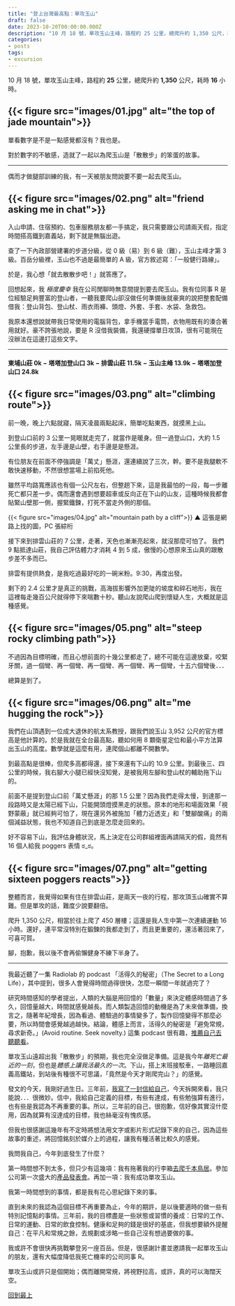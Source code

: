 ```yaml
---
title: "登上台灣最高點：單攻玉山"
draft: false
date: 2023-10-20T00:00:00.000Z
description: "10 月 18 號，單攻玉山主峰，路程約 25 公里，總爬升約 1,350 公尺，耗時 16 小時。百岳分級裡，玉山也不過是最低的 A 級，官方敘述寫：「一般健行路線」。於是，我心想「就去散散步吧！」就答應了。這是我今年最危險的想法。"
categories:
- posts
tags:
- excursion
---
```


10 月 18 號，單攻玉山主峰，路程約 **25** 公里，總爬升約 **1,350** 公尺，耗時 **16** 小時。

{{< figure src="images/01.jpg" alt="the top of jade mountain">}}
---

單看數字是不是一點感覺都沒有？我也是。

對於數字的不敏感，造就了一起以為爬玉山是「散散步」的笨蛋的故事。

---

偶而才做腿部訓練的我，有一天被朋友問說要不要一起去爬玉山。

{{< figure src="images/02.png" alt="friend asking me in chat">}}
---

入山申請、住宿預約、包車服務朋友都一手搞定，我只需要跟公司請兩天假，指定時間搭高鐵到嘉義站，剩下就是無腦出遊。

查了一下內政部營建署的步道分級，從 0 級（易）到 6 級（難），玉山主峰才第 3 級。百岳分級裡，玉山也不過是最簡單的 A 級，官方敘述寫：「一般健行路線」。

於是，我心想「就去散散步吧！」就答應了。

回想起來，我 *極度慶幸* 我在公司閒聊時無意間提到要去爬玉山。我有位同事 R 是位經驗足夠豐富的登山者，一聽我要爬山卻沒做任何準備後就豪爽的說把整套配備借我：登山背包、登山杖、雨衣雨褲、頭燈、外套、手套、水袋、急救包。

我原本還想說就帶我日常使用的電腦背包，拿手機當手電筒，衣物用既有的湊合著用就好。豪不誇張地說，要是 R 沒借我裝備，我還硬撐單日攻頂，很有可能現在沒辦法在這邊打這些文字。

---

#### 東埔山莊 0k − 塔塔加登山口 3k − 排雲山莊 11.5k − 玉山主峰 13.9k − 塔塔加登山口 24.8k

{{< figure src="images/03.png" alt="climbing route">}}
---

前一晚，晚上六點就寢，隔天凌晨兩點起床，簡單吃點東西，就摸黑上山。

到登山口前的 3 公里一晃眼就走完了，就當作是暖身。但一過登山口，大約 1.5 公里長的步道，左手邊是山壁，右手邊是是懸涯。

有位朋友在前面不停強調是「萬丈」懸涯，還連續說了三次，幹。要不是我腿軟不敢快速移動，不然很想當場上前掐死他。

雖然平均路寬應該也有個一公尺左右，但整趟下來，這是我最怕的一段，每一步離死亡都只差一步。偶而還會遇到想要超車或反向正在下山的山友，這種時候我都會貼緊山壁那一側，握緊鐵鍊，打死不當走外側的那個。

{{< figure src="images/04.jpg" alt="mountain path by a cliff">}}
<span class='caption'>▲ 這張是網路上找的圖，PC 張綜桁</span>

接下來到排雲山莊的 7 公里，走著，天色也漸漸亮起來，就沒那麼可怕了。 我們 9 點抵達山莊，我自己評估體力才消耗 4 到 5 成，傲慢的心想原來玉山真的跟散步差不多而已。

排雲有提供熱食，是我吃過最好吃的一碗米粉。9:30，再度出發。

剩下的 2.4 公里才是真正的挑戰，高海拔影響外加更陡的坡度和碎石地形，我在這裡每走幾百公尺就得停下來喘數十秒。聽山友說爬山爬到懷疑人生，大概就是這種感覺。

{{< figure src="images/05.png" alt="steep rocky climbing path">}}
---

不過因為目標明確，而且心想前面的十幾公里都走了，總不可能在這邊放棄，咬緊牙關，過一個彎、再一個彎、再一個彎、再一個彎、再一個彎，十五六個彎後．．．

總算是到了。

{{< figure src="images/06.png" alt="me hugging the rock">}}
---

我們在山頂遇到一位成大退休的航太系教授，跟我們說玉山 3,952 公尺的官方標高是他計算的。於是我就在全台最高點，聽如何用 8 顆衛星定位和最小平方法算出玉山的高度。數學就是這麼有用，連爬個山都離不開數學。

到最高點是很棒，但爬多高都得還，接下來還有下山的 10.9 公里。到最後三、四公里的時候，我右腳大小腿已經快沒知覺，是被我用左腳和登山杖的輔助拖下山的。

前面不是提到登山口前「萬丈懸涯」的那 1.5 公里？因為我們走得太慢，到達那一段路時又是太陽已經下山，只能開頭燈摸黑走的狀態。原本的地形和場面效果「視野蒙蔽」就已經夠可怕了，現在還另外被施加「體力近透支」和「雙腳酸痛」的兩個減益狀態，我也不知道自己到底是怎麼走回來的。

好不容易下山，我評估身體狀況，馬上決定在公司群組裡面再請隔天的假，竟然有 16 個人給我 poggers 表情 ಠ_ಠ。

{{< figure src="images/07.png" alt="getting sixteen poggers reacts">}}
---

整體而言，我覺得如果有住在排雲山莊，是兩天一夜的行程，那攻頂玉山確實不算難。但是單攻的話，難度少說要翻倍。

爬升 1,350 公尺，相當於往上爬了 450 層樓；這還是我人生中第一次連續運動 16 小時。還好，連平常沒特別在鍛鍊的我都走到了，而且更重要的，還活著回來了，可喜可賀。

腳，抱歉，我以後不會再偷懶健身不練下半身了。

---

我最近聽了一集 Radiolab 的 podcast 「活得久的秘密」（The Secret to a Long Life），其中提到，很多人會覺得時間過得很快，怎麼一瞬間一年就過完了？

研究時間感知的學者提出，人類的大腦是用回憶的「數量」來決定體感時間過了多久，回憶量越大，時間就感覺越長。而人類製造回憶的動機是為了未來做準備，換言之，隨著年紀增長，因為看過、體驗過的事情變多了，製作回憶變得不那麼必要，所以時間會感覺越過越快。結論，體感上而言，活得久的秘密是「避免常規，尋求新奇。」(Avoid routine. Seek novelty.) 這集 podcast 很有趣，[推薦自己去聽聽看](https://radiolab.org/podcast/secret-long-life)。

單攻玉山遠超出我「散散步」的預期，我也完全沒做足準備。這是我今年*離死亡最近的一刻*，但也是*體感上讓我活最久的一次*。下山，搭上末班接駁車，一路睡回嘉義高鐵站，到站後有種很不可思議，「竟然是今天才剛爬完山？」的感覺。

發文的今天，我剛好過生日。三年前，[我寫了一封信給自己](https://www.youtube.com/watch?v=jeIJx5Gmnq8&t=116s)，今天拆開來看，我只能說．．．很微妙。信中，我給自己定義的目標，有些有達成，有些勉強算有進行，也有些是我認為不再重要的事。所以，三年前的自己，很抱歉，信好像其實沒什麼用，因為就算有沒達成的目標，我也絲毫沒有愧疚感。

但我也很感謝這幾年有不定時將想法用文字或影片形式記錄下來的自己，因為這些故事的重述，將回憶銘刻於媒介上的過程，讓我有種活著比較久的感覺。

我問我自己，今年到底發生了什麼？

第一時間想不到太多，但只少有這幾項：我有拖著我的行李箱[去爬千本鳥居](https://www.youtube.com/watch?v=rMf36WTgP9I&t=365s)。參加公司第一次盛大的[產品發表會](https://medium.com/kryptogo-global/biweekly-update-september-6th-2023-9bafe9e3c6d)。再加一項：我有成功單攻玉山。

我第一時間想到的事情，都是我有花心思紀錄下來的事。

直到未來的我認為這個目標不再重要為止，今年的期許，是以後要適時的做一些有特別記憶點的事情。三年前，我的目標盡是一些狀態或習慣的養成：日常的工作、日常的運動、日常的飲食控制。健康和足夠的錢是很好的基底，但我想要額外提醒自己：在平凡和常規之餘，去規劃或涉略一些自己沒有想過要做的事。

我或許不會很快再挑戰攀登另一座百岳。但是，很感謝計畫並邀請我一起單攻玉山的朋友，還有大幅度降低我死亡機率的公司同事 R。

單攻玉山或許只是個開始；偶而離開常規，將視野拉高，或許，真的可以海闊天空。


[回到最上](#)